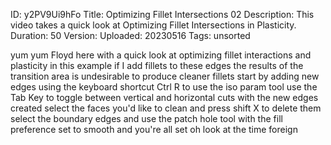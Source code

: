 ID: y2PV9Ui9hFo
Title: Optimizing Fillet Intersections 02
Description: This video takes a quick look at Optimizing Fillet Intersections in Plasticity.
Duration: 50
Version: 
Uploaded: 20230516
Tags: unsorted

yum yum Floyd here with a quick look at
optimizing fillet interactions and
plasticity in this example if I add
fillets to these edges the results of
the transition area is undesirable
to produce cleaner fillets
start by adding new edges using the
keyboard shortcut Ctrl R to use the iso
param tool
use the Tab Key to toggle between
vertical and horizontal cuts
with the new edges created select the
faces you'd like to clean and press
shift X to delete them select the
boundary edges and use the patch hole
tool with the fill preference set to
smooth and you're all set
oh look at the time
foreign
